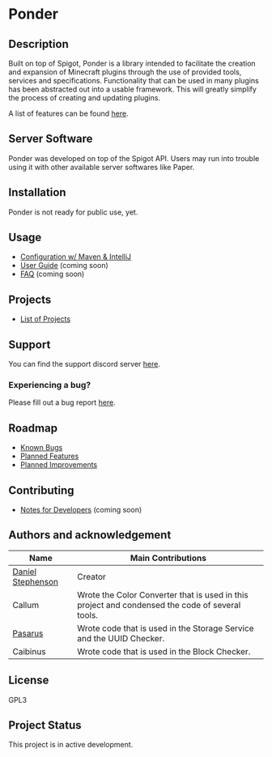 # Ponder

## Description
Built on top of Spigot, Ponder is a library intended to facilitate the creation and expansion of Minecraft plugins through the use of provided tools, services and specifications. Functionality that can be used in many plugins has been abstracted out into a usable framework. This will greatly simplify the process of creating and updating plugins.

A list of features can be found [here](https://github.com/Preponderous-Software/Ponder/wiki/Features).

## Server Software
Ponder was developed on top of the Spigot API. Users may run into trouble using it with other available server softwares like Paper.

## Installation
Ponder is not ready for public use, yet.

## Usage
- [Configuration w/ Maven & IntelliJ](https://github.com/Preponderous-Software/Ponder/wiki/Configuring-the-API-with-Maven-&-IntelliJ)
- [User Guide](https://github.com/Preponderous-Software/Ponder/wiki/Guide) (coming soon)
- [FAQ](https://github.com/Preponderous-Software/Ponder/wiki/FAQ) (coming soon)

## Projects
- [List of Projects](https://github.com/Preponderous-Software/Ponder/wiki/Projects)

## Support
You can find the support discord server [here](https://discord.gg/G6wQxfcBMt).

### Experiencing a bug?
Please fill out a bug report [here](https://github.com/Preponderous-Software/Ponder/issues?q=is%3Aissue+is%3Aopen+label%3Abug).

## Roadmap
- [Known Bugs](https://github.com/Preponderous-Software/Ponder/issues?q=is%3Aopen+is%3Aissue+label%3Abug)
- [Planned Features](https://github.com/Preponderous-Software/Ponder/issues?q=is%3Aopen+is%3Aissue+label%3AEpic)
- [Planned Improvements](https://github.com/Preponderous-Software/Ponder/issues?q=is%3Aopen+is%3Aissue+label%3Aimprovement)

## Contributing
- [Notes for Developers](https://github.com/Preponderous-Software/Ponder/wiki/Developer-Notes) (coming soon)

## Authors and acknowledgement
Name | Main Contributions
------------ | -------------
[Daniel Stephenson](https://github.com/dmccoystephenson) | Creator
Callum | Wrote the Color Converter that is used in this project and condensed the code of several tools.
[Pasarus](https://github.com/Pasarus) | Wrote code that is used in the Storage Service and the UUID Checker.
Caibinus | Wrote code that is used in the Block Checker.


## License
GPL3

## Project Status
This project is in active development.

